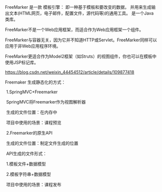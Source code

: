 FreeMarker 是一款 模板引擎： 即一种基于模板和要改变的数据， 并用来生成输出文本(HTML网页，电子邮件，配置文件，源代码等)的通用工具。 是一个Java类库。

FreeMarker不是一个Web应用框架，而适合作为Web应用框架一个组件。

FreeMarker与容器无关，因为它并不知道HTTP或Servlet。FreeMarker同样可以应用于非Web应用程序环境。

FreeMarker更适合作为Model2框架（如Struts）的视图组件，你也可以在模板中使用JSP标记库。



https://blog.csdn.net/weixin_44454512/article/details/109877418

Freemaker 生成静态化的方式：

​	1.SpringMVC+Freemarker

​		SpringMVC将Freemarker作为视图解析器

​		生成的文件位置：在内存中

​		项目中使用的场景：课程预览

​	2.Freemarker的原生API

​		生成的文件位置：制定文件生成的位置

​		API生成的文件形式：

​			1.模板文件+数据模型

​			2.模板字符串+数据模型

​		项目中使用的场景：课程发布

